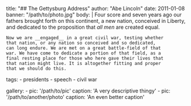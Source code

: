 title: "## The Gettysburg Address"
author: "Abe Lincoln"
date: 2011-01-08
banner: "/path/to/photo.jpg"
body: |
    Four score and seven years ago our fathers brought forth 
    on this continent, a new nation, conceived in Liberty, and 
    dedicated to the proposition that _all men_ are created equal.

    Now we are __engaged__ in a great civil war, testing whether 
    that nation, or any nation so conceived and so dedicated, 
    can long endure. We are met on a great battle-field of that 
    war. We have come to dedicate a portion of that field, as a 
    final resting place for those who here gave their lives that 
    that nation might live. It is altogether fitting and proper 
    that we should do this.

tags:
    - presidents
    - speech
    - civil war

gallery:
    - pic: '/path/to/pic'
      caption: 'A very descriptive thingy'
    - pic: '/path/to/another/photo'
      caption: 'An even better caption'
